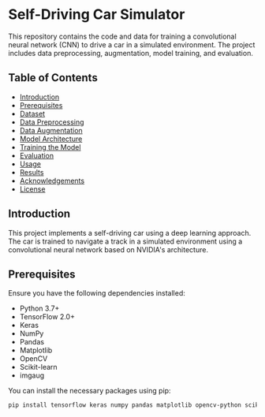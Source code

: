 # Self-Driving Car Simulator

This repository contains the code and data for training a convolutional neural network (CNN) to drive a car in a simulated environment. The project includes data preprocessing, augmentation, model training, and evaluation.

## Table of Contents

- [Introduction](#introduction)
- [Prerequisites](#prerequisites)
- [Dataset](#dataset)
- [Data Preprocessing](#data-preprocessing)
- [Data Augmentation](#data-augmentation)
- [Model Architecture](#model-architecture)
- [Training the Model](#training-the-model)
- [Evaluation](#evaluation)
- [Usage](#usage)
- [Results](#results)
- [Acknowledgements](#acknowledgements)
- [License](#license)

## Introduction

This project implements a self-driving car using a deep learning approach. The car is trained to navigate a track in a simulated environment using a convolutional neural network based on NVIDIA's architecture.

## Prerequisites

Ensure you have the following dependencies installed:

- Python 3.7+
- TensorFlow 2.0+
- Keras
- NumPy
- Pandas
- Matplotlib
- OpenCV
- Scikit-learn
- imgaug

You can install the necessary packages using pip:

```sh
pip install tensorflow keras numpy pandas matplotlib opencv-python scikit-learn imgaug


